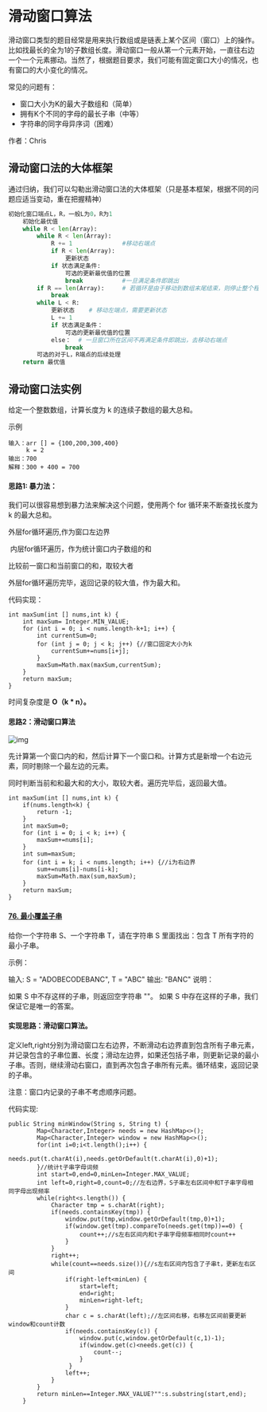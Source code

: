 # 滑动窗口算法

滑动窗口类型的题目经常是用来执行数组或是链表上某个区间（窗口）上的操作。比如找最长的全为1的子数组长度。滑动窗口一般从第一个元素开始，一直往右边一个一个元素挪动。当然了，根据题目要求，我们可能有固定窗口大小的情况，也有窗口的大小变化的情况。

常见的问题有：

- 窗口大小为K的最大子数组和（简单）
- 拥有K个不同的字母的最长子串（中等）
- 字符串的同字母异序词（困难）



作者：Chris





## 滑动窗口法的大体框架

通过归纳，我们可以勾勒出滑动窗口法的大体框架（只是基本框架，根据不同的问题应适当变动，重在把握精神）

```python
初始化窗口端点L，R，一般L为0，R为1
    初始化最优值
    while R < len(Array):
        while R < len(Array):
            R += 1              #移动右端点
            if R < len(Array):
                更新状态        
            if 状态满足条件:
                可选的更新最优值的位置
                break           #一旦满足条件即跳出
        if R == len(Array):     # 若循环是由于移动到数组末尾结束，则停止整个程序。因为之后已经不再有可能的解
            break
        while L < R:
            更新状态    # 移动左端点，需要更新状态
            L += 1
            if 状态满足条件：
                可选的更新最优值的位置
            else：  # 一旦窗口所在区间不再满足条件即跳出，去移动右端点
                break
        可选的对于L，R端点的后续处理
    return 最优值
```

## 滑动窗口法实例



给定一个整数数组，计算长度为 k 的连续子数组的最大总和。

 示例

```text
输入：arr [] = {100,200,300,400}
     k = 2
输出：700
解释：300 + 400 = 700
```



#### 思路1: 暴力法：

我们可以很容易想到暴力法来解决这个问题，使用两个 for 循环来不断查找长度为 k 的最大总和。

外层for循环遍历,作为窗口左边界

​     内层for循环遍历，作为统计窗口内子数组的和

  比较前一窗口和当前窗口的和，取较大者

外层for循环遍历完毕，返回记录的较大值，作为最大和。

代码实现：

```
int maxSum(int [] nums,int k) {
    int maxSum= Integer.MIN_VALUE;
    for (int i = 0; i < nums.length-k+1; i++) {
        int currentSum=0;
        for (int j = 0; j < k; j++) {//窗口固定大小为k
            currentSum+=nums[i+j];
        }   
        maxSum=Math.max(maxSum,currentSum);
    }
    return maxSum;
}

```

时间复杂度是 **O（k \* n）。**



#### 思路2：滑动窗口算法

![img](https://pic2.zhimg.com/v2-98bc2f4a5ea853dd8cff43f252cbf519_b.jpg)

先计算第一个窗口内的和，然后计算下一个窗口和。计算方式是新增一个右边元素，同时剔除一个最左边的元素。

同时判断当前和和最大和的大小，取较大者。遍历完毕后，返回最大值。



```
int maxSum(int [] nums,int k) {
    if(nums.length<k) {   
        return -1;   
    }
    int maxSum=0;
    for (int i = 0; i < k; i++) {
        maxSum+=nums[i];
    }   
    int sum=maxSum;
    for (int i = k; i < nums.length; i++) {//i为右边界
        sum+=nums[i]-nums[i-k];
        maxSum=Math.max(sum,maxSum);
    }
    return maxSum;
}
```





#### [76. 最小覆盖子串](https://leetcode-cn.com/problems/minimum-window-substring/)

给你一个字符串 S、一个字符串 T，请在字符串 S 里面找出：包含 T 所有字符的最小子串。

示例：

输入: S = "ADOBECODEBANC", T = "ABC"
输出: "BANC"
说明：

如果 S 中不存这样的子串，则返回空字符串 ""。
如果 S 中存在这样的子串，我们保证它是唯一的答案。



#### 实现思路：滑动窗口算法。

定义left,right分别为滑动窗口左右边界，不断滑动右边界直到包含所有子串元素，并记录包含的子串位置、长度；滑动左边界，如果还包括子串，则更新记录的最小子串。否则，继续滑动右窗口，直到再次包含子串所有元素。循环结束，返回记录的子串。

注意：窗口内记录的子串不考虑顺序问题。

代码实现:

```
public String minWindow(String s, String t) {
​        Map<Character,Integer> needs = new HashMap<>();
​        Map<Character,Integer> window = new HashMap<>();
​        for(int i=0;i<t.length();i++) {
​            needs.put(t.charAt(i),needs.getOrDefault(t.charAt(i),0)+1);
​        }//统计t子串字母词频
​        int start=0,end=0,minLen=Integer.MAX_VALUE;
​        int left=0,right=0,count=0;//左右边界，S子串左右区间中和T子串字母相同字母出现频率
​        while(right<s.length()) {
​            Character tmp = s.charAt(right);
​            if(needs.containsKey(tmp)) {
​                window.put(tmp,window.getOrDefault(tmp,0)+1);
​                if(window.get(tmp).compareTo(needs.get(tmp))==0) {
​                    count++;//s左右区间内和t子串字母频率相同时count++
​                }
​            }
​            right++;
​            while(count==needs.size()){//s左右区间内包含了子串t，更新左右区间
​                if(right-left<minLen) {
​                    start=left;
​                    end=right;
​                    minLen=right-left;
​                }
​                char c = s.charAt(left);//左区间右移，右移左区间前要更新window和count计数
​                if(needs.containsKey(c)) {
​                    window.put(c,window.getOrDefault(c,1)-1);
​                    if(window.get(c)<needs.get(c)) {
​                        count--;
​                    }
                 }
​                left++;
​            }
​        }
​        return minLen==Integer.MAX_VALUE?"":s.substring(start,end);
​    }
```





